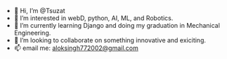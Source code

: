 - 👋 Hi, I’m @Tsuzat
- 👀 I’m interested in webD, python, AI, ML, and Robotics.
- 🌱 I’m currently learning Django and doing my graduation in Mechanical Engineering.
- 💞️ I’m looking to collaborate on something innovative and exiciting.
- 📫 email me: aloksingh772002@gmail.com

<!---
Tsuzat/Tsuzat is a ✨ special ✨ repository because its `README.md` (this file) appears on your GitHub profile.
You can click the Preview link to take a look at your changes.
--->
